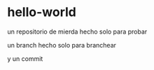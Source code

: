 # hello-world
un repositorio de mierda hecho solo para probar

un branch hecho solo para branchear

y un commit

